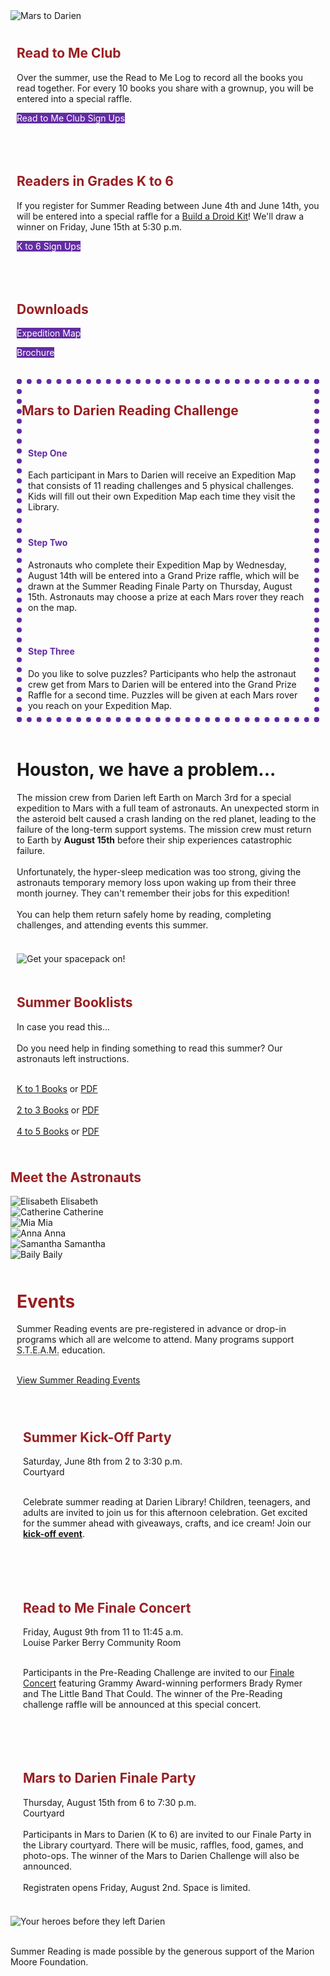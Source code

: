 <div class="row">
<div class="col-md-12">
<img class="img-responsive center-block" src="/uploads/departments/youth/summer_reading/2019_cl_summer_reading_header.gif" alt="Mars to Darien" />
<br />
</div>
</div>
<div class="row">
<div class="col-md-12">
<div class="row">
<div class="col-md-5">
<div style="padding:10px;">

<h2 style="color:#981f22;">Read to Me Club</h2>

Over the summer, use the Read to Me Log to record all the books you read together. For every 10 books you share with a grownup, you will be entered into a special raffle. 
<br />
<p>
<a href="https://dar.to/2QG1W0N" class="btn-u btn-primary" style="text-decoration:none; color:#fff; background-color:#632CA3;">Read to Me Club Sign Ups</a>
</p>
<br />
</div>
</div>
<div class="col-md-5">
<div style="padding:10px;">

<h2 style="color:#981f22;">Readers in Grades K to 6</h2>

If you register for Summer Reading between June 4th and June 14th, you will be entered into a special raffle for a [Build a Droid Kit](https://dar.to/2J5xXh2 "Build a Droid Kit")! We'll draw a winner on Friday, June 15th at 5:30 p.m.
<br />
<p>
<a href="https://dar.to/2Wyq6PX" class="btn-u btn-primary" style="text-decoration:none; color:#fff; background-color:#632CA3;">K to 6 Sign Ups</a>
</p>
<br />
</div>
</div>
<div class="col-md-2">
<div style="padding:10px;">
<h2 style="color:#981f22;">Downloads</h2>
<p>
<a href="https://dar.to/2WaR7JO" class="btn-u btn-primary" style="text-decoration:none; color:#fff; background-color:#632CA3;">Expedition Map</a>
</p>
<p>
<a href="https://dar.to/2KbAXZv" class="btn-u btn-primary" style="text-decoration:none; color:#fff; background-color:#632CA3;">Brochure</a>
</p>
</div>
</div>
</div>
</div>
</div>

<div class="row margin-bottom-20">
<div class="col-md-12">
<div style="padding:10px;">
<div class="row">
<div class="col-md-12" style="border:dotted 8px #632CA3;">
<h2 style="color:#981f22;">Mars to Darien Reading Challenge</h2>
<div class="row">
<div class="col-md-4">
<div style="padding: 10px 10px 10px 10px;">
<h4 style="color:#632CA3;">Step One</h4>
Each participant in Mars to Darien will receive an Expedition Map that consists of 11 reading challenges and 5 physical challenges. Kids will fill out their own Expedition Map each time they visit the Library.
</div>
</div>
<div class="col-md-4">
<div style="padding:10px;">
<h4 style="color:#632CA3;">Step Two</h4>

Astronauts who complete their Expedition Map by Wednesday, August 14th will be entered into a Grand Prize raffle, which will be drawn at the Summer Reading Finale Party on Thursday, August 15th. Astronauts may choose a prize at each Mars rover they reach on the map.

</div>
</div>
<div class="col-md-4">
<div style="padding:10px;">
<h4 style="color:#632CA3;">Step Three</h4>
Do you like to solve puzzles? Participants who help the astronaut crew get from Mars to Darien will be entered into the Grand Prize Raffle for a second time. Puzzles will be given at each Mars rover you reach on your Expedition Map.
</div>
</div>
</div>
</div>
</div>
</div>
</div>
</div>
</div>

<div class="row">
<div class="col-md-6">
<div style="padding:10px;"> 

<h1>Houston, we have a problem...</h1>
The mission crew from Darien left Earth on March 3rd for a special expedition to Mars with a full team of astronauts. An unexpected storm in the asteroid belt caused a crash landing on the red planet, leading to the failure of the long-term support systems. The mission crew must return to Earth by <strong>August 15th</strong> before their ship experiences catastrophic failure. 
<br />
<br />
Unfortunately, the hyper-sleep medication was too strong, giving the astronauts temporary memory loss upon waking up from their three month journey. They can't remember their jobs for this expedition!
<br />
<br />
You can help them return safely home by reading, completing challenges, and attending events this summer.
<br />
<br />
</div>
</div> 
<div class="col-md-3">
<div style="padding:10px;"> 

<img class="img-responsive center-block" src="/uploads/departments/youth/summer_reading/2019_marslander.jpg" alt="Get your spacepack on!" />
<br />
</div> 
</div>
<div class="col-md-3">
<div style="padding:10px;"> 

<h2 style="color:#981f22;">Summer Booklists</h2>
In case you read this...
<br />
<br />
Do you need help in finding something to read this summer? Our astronauts left instructions.
<br />
<br />

[K to 1 Books](https://dar.to/2KcOYGk "K to 1 Recommended Summer Reads") or [PDF](https://dar.to/2Mgee1c "PDF") <br /><br />
[2 to 3 Books](https://dar.to/2EH1dY8 "2 to 3 Recommended Summer Reads") or [PDF](https://dar.to/2IaRtWX "PDF") <br /><br />
[4 to 5 Books](https://dar.to/2I3SXSY "4 to 5 Recommended Summer Reads") or [PDF](https://dar.to/2Wx8X9i "PDF")
<br />
</div> 
</div>
</div>

<div class="row margin-bottom-20">
<h2 style="color:#981f22;">Meet the Astronauts</h2>
<div class="col-md-2">
<div class="text-center">
<img class="img-responsive margin-bottom-10" src="/uploads/departments/youth/summer_reading/2019_elisabeth_astro.jpg" alt="Elisabeth" />
Elisabeth
<br />
</div>
</div>
<div class="col-md-2">
<div class="text-center">
<img class="img-responsive margin-bottom-10" src="/uploads/departments/youth/summer_reading/2019_catherine_astro.jpg" alt="Catherine" />
Catherine
<br />
</div>
</div>
<div class="col-md-2">
<div class="text-center">
<img class="img-responsive margin-bottom-10" src="/uploads/departments/youth/summer_reading/2019_mia_astro.jpg" alt="Mia" />
Mia
<br />
</div>
</div>
<div class="col-md-2">
<div class="text-center">
<img class="img-responsive margin-bottom-10" src="/uploads/departments/youth/summer_reading/2019_anna_astro.jpg" alt="Anna" />
Anna
<br />
</div>
</div>
<div class="col-md-2">
<div class="text-center">
<img class="img-responsive margin-bottom-10" src="/uploads/departments/youth/summer_reading/2019_samantha_astro.jpg" alt="Samantha" />
Samantha
<br />
</div>
</div>
<div class="col-md-2">
<div class="text-center">
<img class="img-responsive margin-bottom-10" src="/uploads/departments/youth/summer_reading/2019_baily_astro.jpg" alt="Baily" />
Baily
<br />
</div>
</div>
</div>

<div class="row margin-bottom-20">
<div class="col-md-12">
<div style="padding:10px;">
<div class="row">
<div class="col-md-12">
<h1 style="color:#981f22;">Events</h1>
Summer Reading events are pre-registered in advance or drop-in programs which all are welcome to attend. Many programs support <abbr title="Science, Technology, Enginnering, Arts, and Mathematics">S.T.E.A.M.</abbr> education. 
<br />
<br />

[View Summer Reading Events](https://dar.to/30Vtfsi "Summer Reading Events for Kids")
<br />
<br />
<div class="row">
<div class="col-md-4">
<div style="padding: 10px 10px 10px 10px;">
<h2 style="color:#981f22;">Summer Kick-Off Party</h2>
Saturday, June 8th from 2 to 3:30 p.m.<br />
Courtyard
<br />
<br />

Celebrate summer reading at Darien Library! Children, teenagers, and adults are invited to join us for this afternoon celebration. Get excited for the summer ahead with giveaways, crafts, and ice cream! Join our **[kick-off event](https://dar.to/2KeEoyD "kick-off event")**.

<br />
<br />
</div>
</div>
<div class="col-md-4">
<div style="padding:10px;">
<h2 style="color:#981f22;">Read to Me Finale Concert</h2>
Friday, August 9th from 11 to 11:45 a.m.<br />
Louise Parker Berry Community Room
<br />
<br />

Participants in the Pre-Reading Challenge are invited to our [Finale Concert](https://dar.to/2Wx103Y "Finale Concert") featuring Grammy Award-winning performers Brady Rymer and The Little Band That Could. The winner of the Pre-Reading challenge raffle will be announced at this special concert.

<br />
<br />
</div>
</div>
<div class="col-md-4">
<div style="padding:10px;">
<h2 style="color:#981f22;">Mars to Darien Finale Party</h2>
Thursday, August 15th from 6 to 7:30 p.m.<br />
Courtyard
<br />
<br />
Participants in Mars to Darien (K to 6) are invited to our Finale Party in the Library courtyard. There will be music, raffles, food, games, and photo-ops. The winner of the Mars to Darien Challenge will also be announced. 
<br />
<br />
Registraten opens Friday, August 2nd. Space is limited.
</div>
</div>
</div>
</div>
</div>
</div>
</div>

<br />

<img class="img-responsive center-block" src="/uploads/departments/youth/summer_reading/2019_cl_astronauts.jpg" alt="Your heroes before they left Darien" />
<br />
<br />

Summer Reading is made possible by the generous support of the Marion Moore Foundation.